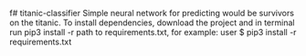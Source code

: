 f# titanic-classifier
Simple neural network for predicting would be survivors on the titanic.
To install dependencies, download the project and in terminal run pip3 install -r path to requirements.txt, for example:
user $ pip3 install -r requirements.txt
